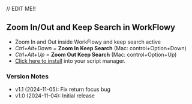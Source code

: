 // EDIT ME!!
## Zoom In/Out and Keep Search in WorkFlowy
* Zoom In and Out inside WorkFlowy and keep search active 
* _Ctrl+Alt+Down_ = **Zoom In Keep Search** (Mac: control+Option+Down)
* _Ctrl+Alt+Up_ = **Zoom Out Keep Search** (Mac: control+Option+Up)
* [Click here to install](https://github.com/rawbytz/zoom-In-Out-Keep-Search/raw/master/zoomInOutKeepSearch.user.js) into your script manager.

### Version Notes
- v1.1 (2024-11-05): Fix return focus bug
- v1.0 (2024-11-04): Initial release